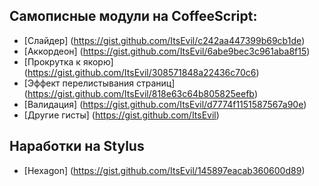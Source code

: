 ## Самописные модули на CoffeeScript:
* [Слайдер] (https://gist.github.com/ItsEvil/c242aa447399b69cb1de)
* [Аккордеон] (https://gist.github.com/ItsEvil/6abe9bec3c961aba8f15)
* [Прокрутка к якорю] (https://gist.github.com/ItsEvil/308571848a22436c70c6)
* [Эффект перелистывания страниц] (https://gist.github.com/ItsEvil/818e63c64b805825eefb)
* [Валидация] (https://gist.github.com/ItsEvil/d7774f1151587567a90e)
* [Другие гисты] (https://gist.github.com/ItsEvil)

## Наработки на Stylus
* [Hexagon] (https://gist.github.com/ItsEvil/145897eacab360600d89)
